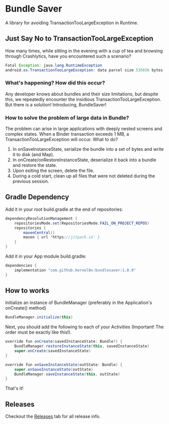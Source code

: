 # Bundle Saver
A library for avoiding TransactionTooLargeException in Runtime.

## Just Say No to TransactionTooLargeException
How many times, while sitting in the evening with a cup of tea and browsing through Crashlytics, have you encountered such a scenario?

````java
Fatal Exception: java.lang.RuntimeException
android.os.TransactionTooLargeException: data parcel size 535656 bytes Bundle stats: androidx.lifecycle.BundlableSavedStateRegistry.key [size=534156]
````

### What's happening? How did this occur?
Any developer knows about bundles and their size limitations, but despite this, we repeatedly encounter the insidious TransactionTooLargeException. But there is a solution! Introducing, BundleSaver!

### How to solve the problem of large data in Bundle?
The problem can arise in large applications with deeply nested screens and complex states. When a Binder transaction exceeds 1 MB, a TransactionTooLargeException will occur. What to do?
1. In onSaveInstanceState, serialize the bundle into a set of bytes and write it to disk (and Map).
2. In onCreate/onRestoreInstanceState, deserialize it back into a bundle and restore the state.
3. Upon exiting the screen, delete the file.
4. During a cold start, clean up all files that were not deleted during the previous session.

## Gradle Dependency

Add it in your root build.gradle at the end of repositories:

````java
dependencyResolutionManagement {
    repositoriesMode.set(RepositoriesMode.FAIL_ON_PROJECT_REPOS)
    repositories {
        mavenCentral()
        maven { url 'https://jitpack.io' }
    }
}
````

Add it in your App module build.gradle:
````java
dependencies {
    implementation "com.github.kernel0x:bundlesaver:1.0.0"
}
````

## How to works

Initialize an instance of BundleManager (preferably in the Application's onCreate() method)
````java
BundleManager.initialize(this)
````

Next, you should add the following to each of your Activities (Important! The order must be exactly like this!).
````java
override fun onCreate(savedInstanceState: Bundle?) {
    BundleManager.restoreInstanceState(this, savedInstanceState)
    super.onCreate(savedInstanceState)
}

override fun onSaveInstanceState(outState: Bundle) {
    super.onSaveInstanceState(outState)
    BundleManager.saveInstanceState(this, outState)
}
````

That's it!

## Releases

Checkout the [Releases](https://github.com/kernel0x/bundlesaver/releases) tab for all release info.
